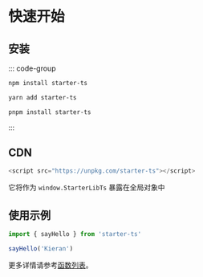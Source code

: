 # 快速开始

## 安装

::: code-group

```sh [npm]
npm install starter-ts
```

```sh [yarn]
yarn add starter-ts
```

```sh [pnpm]
pnpm install starter-ts
```
:::

## CDN

```js
<script src="https://unpkg.com/starter-ts"></script>
```

它将作为 `window.StarterLibTs` 暴露在全局对象中

## 使用示例

```js
import { sayHello } from 'starter-ts'

sayHello('Kieran')
```

更多详情请参考[函数列表](/functions/index)。
